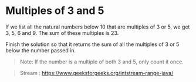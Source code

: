# Multiples of 3 and 5

If we list all the natural numbers below 10 that are multiples of 3 or 5, we get 3, 5, 6 and 9. The sum of these multiples is 23.

Finish the solution so that it returns the sum of all the multiples of 3 or 5 below the number passed in.

> Note: If the number is a multiple of both 3 and 5, only count it once.

> Stream : https://www.geeksforgeeks.org/intstream-range-java/